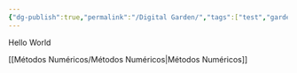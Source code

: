 ```yaml
---
{"dg-publish":true,"permalink":"/Digital Garden/","tags":["test","gardenEntry"]}
---
```



Hello World

[[Métodos Numéricos/Métodos Numéricos\|Métodos Numéricos]]
